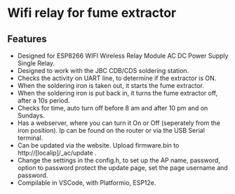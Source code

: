 # Wifi relay for fume extractor

## Features
* Designed for ESP8266 WIFI Wireless Relay Module AC DC Power Supply Single Relay.
* Designed to work with the JBC CDB/CDS soldering station.
* Checks the activity on UART line, to determine if the extractor is ON.
* When the soldering iron is taken out, it starts the fume extractor.
* When the soldering iron is put back in, it turns the fume extractor off, after a 10s period.
* Checks for time, auto turn off before 8 am and after 10 pm and on Sundays.
* Has a webserver, where you can turn it On or Off (seperately from the iron position). Ip can be found on the router or via the USB Serial terminal.
* Can be updated via the website. Upload firmware.bin to http://[localip]/_ac/update .
* Change the settings in the config.h, to set up the AP name, password, option to password protect the update page, set the page username and password.
* Compilable in VSCode, with Platformio, ESP12e.
